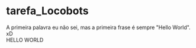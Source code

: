 # tarefa_Locobots
A primeira palavra eu não sei, mas a primeira frase é sempre "Hello World". xD  
HELLO WORLD